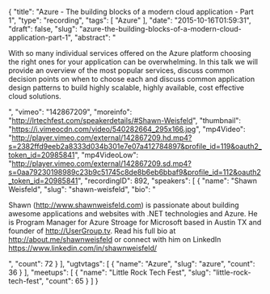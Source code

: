 {
  "title": "Azure - The building blocks of a modern cloud application - Part 1",
  "type": "recording",
  "tags": [
    "Azure"
  ],
  "date": "2015-10-16T01:59:31",
  "draft": false,
  "slug": "azure-the-building-blocks-of-a-modern-cloud-application-part-1",
  "abstract": "<p>With so many individual services offered on the Azure platform choosing the right ones for your application can be overwhelming. In this talk we will provide an overview of the most popular services, discuss common decision points on when to choose each and discuss common application design patterns to build highly scalable, highly available, cost effective cloud solutions.</p>",
  "vimeo": "142867209",
  "moreinfo": "http://lrtechfest.com/speakerdetails/#Shawn-Weisfeld",
  "thumbnail": "https://i.vimeocdn.com/video/540282664_295x166.jpg",
  "mp4Video": "http://player.vimeo.com/external/142867209.hd.mp4?s=2382ffd9eeb2a8333d034b301e7e07a412784897&profile_id=119&oauth2_token_id=20985841",
  "mp4VideoLow": "http://player.vimeo.com/external/142867209.sd.mp4?s=0aa79230198989c23b9c51745c8de8b6eb6bbaf9&profile_id=112&oauth2_token_id=20985841",
  "recordingID": 892,
  "speakers": [
    {
      "name": "Shawn Weisfeld",
      "slug": "shawn-weisfeld",
      "bio": "<p>Shawn (http://www.shawnweisfeld.com) is passionate about building awesome applications and websites with .NET technologies and Azure. He is Program Manager for Azure Stroage for Microsoft based in Austin TX and founder of http://UserGroup.tv. Read his full bio at http://about.me/shawnweisfeld or connect with him on LinkedIn https://www.linkedin.com/in/shawnweisfeld/</p>",
      "count": 72
    }
  ],
  "ugtvtags": [
    {
      "name": "Azure",
      "slug": "azure",
      "count": 36
    }
  ],
  "meetups": [
    {
      "name": "Little Rock Tech Fest",
      "slug": "little-rock-tech-fest",
      "count": 65
    }
  ]
}